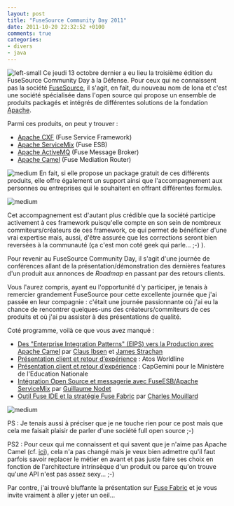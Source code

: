 ```yaml
---
layout: post
title: "FuseSource Community Day 2011"
date: 2011-10-20 22:32:52 +0100
comments: true
categories: 
- divers
- java
---
```


![left-small](http://2.bp.blogspot.com/-MCxyo51Js9s/Tp9Ovki7AQI/AAAAAAAAAcc/6wlTc_Wq_mg/s1600/FuseCommunityDay03.png)
Ce jeudi 13 octobre dernier a eu lieu la troisième édition du FuseSource Community Day à la Défense.
Pour ceux qui ne connaissent pas la société [FuseSource](http://fusesource.com/), il s'agit, en fait, du nouveau nom de Iona et c'est une société spécialisée dans l'open source qui propose un ensemble de produits packagés et intégrés de différentes solutions de la fondation [Apache](http://apache.org/).

Parmi ces produits, on peut y trouver : 

* [Apache CXF](http://cxf.apache.org/) (Fuse Service Framework)
* [Apache ServiceMix](http://servicemix.apache.org/home.html) (Fuse ESB)
* [Apache ActiveMQ](http://activemq.apache.org/) (Fuse Message Broker)
* [Apache Camel](http://camel.apache.org/) (Fuse Mediation Router)

<!-- more -->

![medium](http://2.bp.blogspot.com/-S69Ivzc92UU/Tp9O7SJIdJI/AAAAAAAAAck/9c-fMf6vfe4/s1600/FuseCommunityDay02.png)
En fait, si elle propose un package gratuit de ces différents produits, elle offre également un support ainsi que l'accompagnement aux personnes ou entreprises qui le souhaitent en offrant différentes formules.

![medium](http://3.bp.blogspot.com/-FyqrGXvCEWU/Tp9O_0y1B9I/AAAAAAAAAcs/m2VkfByPAVQ/s1600/subscriptions_web.JPG)

Cet accompagnement est d'autant plus crédible que la société participe activement à ces framework puisqu'elle compte en son sein de nombreux commiteurs/créateurs de ces framework, ce qui permet de bénéficier d'une vrai expertise mais, aussi, d'être assurée que les corrections seront bien reversées à la communauté (ça c'est mon coté geek qui parle... ;-) ).

Pour revenir au FuseSource Community Day, il s'agit d'une journée de conférences allant de la présentation/démonstration des dernières features d'un produit aux annonces de _Roadmap_ en passant par des retours clients.

Vous l'aurez compris, ayant eu l'opportunité d'y participer, je tenais à remercier grandement FuseSource pour cette excellente journée que j'ai passée en leur compagnie : c'était une journée passionnante où j'ai eu la chance de rencontrer quelques-uns des créateurs/commiteurs de ces produits et où j'ai pu assister à des présentations de qualité.

Coté programme, voilà ce que vous avez manqué :

* [Des "Enterprise Integration Patterns" (EIPS) vers la Production avec Apache Camel](http://blog.soat.fr/2011/10/fusesource-community-day-des-enterprise-integration-patterns-eips-vers-la-production-avec-apache-camel/) par [Claus Ibsen](http://twitter.com/#%21/davsclaus) et [James Strachan](http://twitter.com/#%21/jstrachan)
* [Présentation client et retour d’expérience](http://blog.soat.fr/2011/10/fusesource-community-day-presentation-client-et-retour-d%e2%80%99experience-par-atos-worldline-et-capgemini/) : Atos Worldline
* [Présentation client et retour d’expérience](http://blog.soat.fr/2011/10/fusesource-community-day-presentation-client-et-retour-d%e2%80%99experience-par-atos-worldline-et-capgemini/) : CapGemini pour le Ministère de l'Education Nationale
* [Intégration Open Source et messagerie avec FuseESB/Apache ServiceMix](http://blog.soat.fr/2011/10/fusesource-community-day-integration-open-source-et-messagerie-avec-fuseesbapache-servicemix/) par [Guillaume Nodet](http://twitter.com/#%21/gnodet)
* [Outil Fuse IDE et la stratégie Fuse Fabric](http://blog.soat.fr/2011/10/fusesource-community-day-outil-fuse-ide-et-la-strategie-fuse-fabric/) par [Charles Mouillard](http://twitter.com/#%21/cmoulliard)

![medium](http://1.bp.blogspot.com/-Q7z-geUL0W0/Tp9S_k5C4fI/AAAAAAAAAc0/6wZCoU_kNqk/s1600/camelone_banner-noreg.jpg)


PS : Je tenais aussi à préciser que je ne touche rien pour ce post mais que cela me faisait plaisir de parler d'une société full open source ;-)

PS2 : Pour ceux qui me connaissent et qui savent que je n'aime pas Apache Camel (cf. [ici](/2010/03/spring-integration-vs-apache-camel.html)), cela n'a pas changé mais je veux bien admettre qu'il faut parfois savoir replacer le métier en avant et pas juste faire ses choix en fonction de l'architecture intrinsèque d'un produit ou parce qu'on trouve qu'une API n'est pas assez sexy... ;-)

Par contre, j'ai trouvé bluffante la présentation sur [Fuse Fabric](http://fuse.fusesource.org/fabric/) et je vous invite vraiment à aller y jeter un oeil...